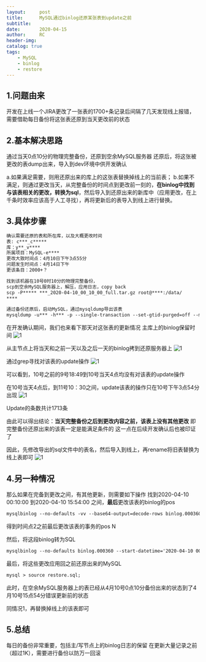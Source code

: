 ```yaml
---
layout:     post
title:      MySQL通过binlog还原某张表到update之前
subtitle:  	
date:       2020-04-15
author:     RC
header-img: 
catalog: true
tags:
    - MySQL
    - binlog
    - restore
---
```


## 1.问题由来

开发在上线一个JIRA更改了一张表的1700+条记录后间隔了几天发现线上报错，需要借助每日备份将这张表还原到当天更改前的状态

## 2.基本解决思路

通过当天0点10分的物理完整备份，还原到空余MySQL服务器
还原后，将这张被更改的表dump出来，导入到dev环境中供开发确认

a.如果满足需要，则用还原出来的库上的这张表替换掉线上的当前表；
b.如果不满足，则通过更改当天，从完整备份的时间点到更改前一刻的，**在binlog中找到与该表相关的更改，转换为sql**，然后导入到还原出来的新库中（应用更改，在上千条时效率应该高于人工寻找），再将更新后的表导入到线上进行替换。

## 3.具体步骤

```html
确认需要还原的表和所在库，以及大概更改时间
表: c***_c*****
库：y**_v****
所属项目：MySQL-e****
更改大致时间点：4月10日下午3点55分
问题发生时间点：4月14日下午
更该条目：2000+？
```

```html
找到该机器在10号0时10分的物理完整备份，
scp到空余MySQL服务器上，解压，应用日志，copy back
scp -P***** ***_2020-04-10_00_10_00_full.tar.gz root@****:/data/
****

通过备份还原后，启动MySQL，通过mysqldump导出该表
mysqldump -u*** -h*** -p --single-transaction --set-gtid-purged=off --master-data=2 -R -E --triggers --databases=*** --tables=*** > ***_20200414_restore.sql
```
在开发确认期间，我们也来看下那天对这张表的更新情况
主库上的binlog保留时间
![1](https://i.postimg.cc/2jPhh6Tf/Screenshot-4.png)

从主节点上将当天和之前一天以及之后一天的binlog拷到还原服务器上
![1](https://i.postimg.cc/hGy7jPh6/1.png)

通过grep寻找对该表的update操作
![1](https://i.postimg.cc/bNcSd5Ny/1595471073652.png)

可以看到，10号之前的9号18:49到10号当天4点均没有对该表的update操作

在10号当天4点后，到11号10：30之间，update该表的操作只在10号下午3点54分出现
![1](https://i.postimg.cc/DZ4mwr94/15954711437563.png)

Update的条数共计1713条

由此可以得出结论：**当天完整备份之后到更改内容之前，该表上没有其他更改**
即完整备份还原出来的该表一定是能满足条件的
这一点在后续开发确认后也被印证了

因此，先修改导出的sql文件中的表名，然后导入到线上，再rename将旧表替换为线上表即可
![1](https://i.postimg.cc/Pq9r9LCX/15954712316130.png)

## 4.另一种情况

那么如果在完备到更改之间，有其他更新，则需要如下操作
找到2020-04-10 00:10:00 到2020-04-10 15:54:00 之间，**最后**更改该表的binlog的pos
```html
mysqlbinlog --no-defaults -vv --base64-output=decode-rows binlog.000360 --start-datetime='2020-04-10 00:00:00' | grep -i -C 10 'UPDATE `***`.`***`'
```
得到时间点2之前最后更改该表的事务的pos N

然后，将这段binlog转为SQL
```html
mysqlbinlog --no-defaults binlog.000360 --start-datetime='2020-04-10 00:00:00' --stop-position=N -d *** --skip-gtids=true > restore.sql
```

最后，将这些更改应用回之前还原出来的MySQL
```html
mysql > source restore.sql;
```

此时，在空余MySQL服务器上的表已经从4月10号0点10分备份出来的状态到了4月10号15点54分错误更新前的状态

同情况1，再替换掉线上的该表即可

## 5.总结

每日的备份非常重要，包括主/写节点上的binlog日志的保留
在更新大量记录之前（超过1K），需要进行备份以防万一回滚